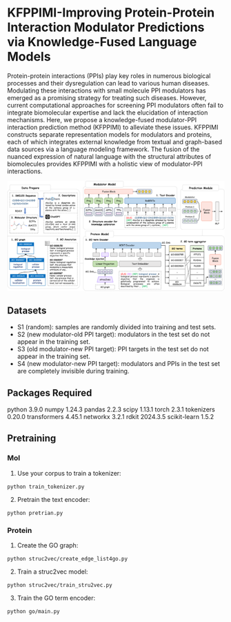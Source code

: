 # KFPPIMI-Improving Protein-Protein Interaction Modulator Predictions via Knowledge-Fused Language Models
Protein-protein interactions (PPIs) play key roles in numerous biological processes and their dysregulation can lead to various human diseases. Modulating these interactions with small molecule PPI modulators has emerged as a promising strategy for treating such diseases. However, current computational approaches for screening PPI modulators often fail to integrate biomolecular expertise and lack the elucidation of interaction mechanisms.
Here, we propose a knowledge-fused modulator-PPI interaction prediction method (KFPPIMI) to alleviate these issues. KFPPIMI constructs separate representation models for modulators and proteins, each of which integrates external knowledge from textual and graph-based data sources via a language modeling framework. The fusion of the nuanced expression of natural language with the structural attributes of biomolecules provides KFPPIMI with a holistic view of modulator-PPI interactions.

![image](https://github.com/1zzt/KFPPIMI/raw/main/Overview.png)

##  Datasets
 - S1 (random): samples are randomly divided into training and test sets.
 - S2 (new modulator-old PPI target): modulators in the test set do not appear in the training set.
 - S3 (old modulator-new PPI target): PPI targets in the test set do not appear in the training set.
 - S4 (new modulator-new PPI target): modulators and PPIs in the test set are completely invisible during training.

## Packages Required
python 3.9.0 
numpy 1.24.3
pandas 2.2.3
scipy 1.13.1
torch 2.3.1
tokenizers 0.20.0
transformers 4.45.1
networkx 3.2.1
rdkit 2024.3.5
scikit-learn 1.5.2 

## Pretraining
### Mol
1. Use your corpus to train a tokenizer: 
```
python train_tokenizer.py
```
2. Pretrain the text encoder:
```
python pretrian.py
```
### Protein
1. Create the GO graph: 
```
python struc2vec/create_edge_list4go.py
```
2. Train a struc2vec model:
```
python struc2vec/train_stru2vec.py
```
3. Train the GO term encoder:
```
python go/main.py
```
